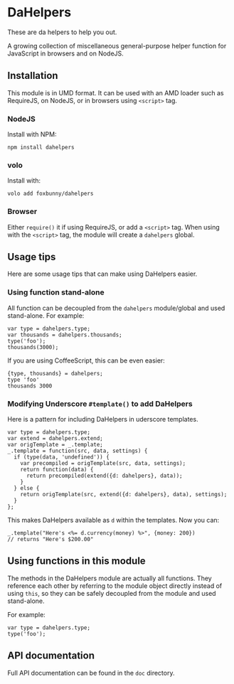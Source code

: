 # <a name="dahelpers">DaHelpers</a>

These are da helpers to help you out.

A growing collection of miscellaneous general-purpose helper function for
JavaScript in browsers and on NodeJS.

## Installation

This module is in UMD format. It can be used with an AMD loader such as
RequireJS, on NodeJS, or in browsers using `<script>` tag.

### NodeJS

Install with NPM:

    npm install dahelpers


### volo

Install with:

    volo add foxbunny/dahelpers


### Browser

Either `require()` it if using RequireJS, or add a `<script>` tag. When using
with the `<script>` tag, the module will create a `dahelpers` global.

## Usage tips

Here are some usage tips that can make using DaHelpers easier.

### Using function stand-alone

All function can be decoupled from the `dahelpers` module/global and used
stand-alone. For example:

    var type = dahelpers.type;
    var thousands = dahelpers.thousands;
    type('foo');
    thousands(3000);


If you are using CoffeeScript, this can be even easier:

    {type, thousands} = dahelpers;
    type 'foo'
    thousands 3000


### Modifying Underscore `#template()` to add DaHelpers

Here is a pattern for including DaHelpers in uderscore templates.

    var type = dahelpers.type;
    var extend = dahelpers.extend;
    var origTemplate = _.template;
    _.template = function(src, data, settings) {
      if (type(data, 'undefined')) {
        var precompiled = origTemplate(src, data, settings);
        return function(data) {
          return precompiled(extend({d: dahelpers}, data));
        }
      } else {
        return origTemplate(src, extend({d: dahelpers}, data), settings);
      }
    };


This makes DaHelpers available as `d` within the templates. Now you can:

    _.template("Here's <%= d.currency(money) %>", {money: 200})
    // returns "Here's $200.00"


## Using functions in this module

The methods in the DaHelpers module are actually all functions. They reference
each other by referring to the module object directly instead of using `this`,
so they can be safely decoupled from the module and used stand-alone.

For example:

    var type = dahelpers.type;
    type('foo');

## API documentation

Full API documentation can be found in the `doc` directory.

